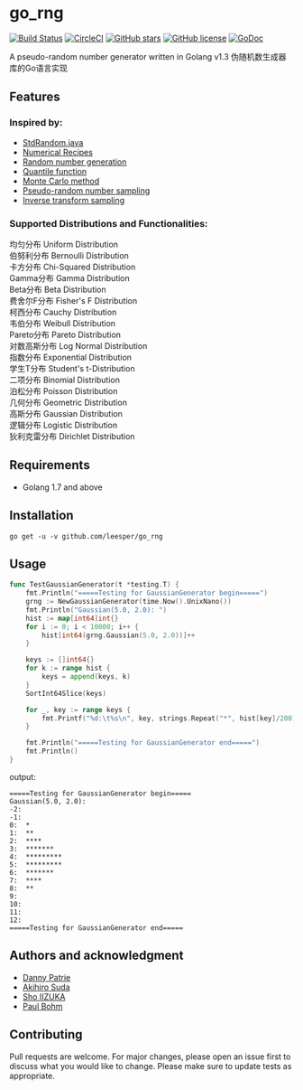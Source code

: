 # go_rng

[![Build Status](https://travis-ci.org/leesper/go_rng.svg?branch=master)](https://travis-ci.org/leesper/go_rng)
[![CircleCI](https://circleci.com/gh/leesper/go_rng.svg?style=svg)](https://circleci.com/gh/leesper/go_rng)
[![GitHub stars](https://img.shields.io/github/stars/leesper/go_rng.svg)](https://github.com/leesper/go_rng/stargazers)
[![GitHub license](https://img.shields.io/badge/license-Apache%202-blue.svg)](https://raw.githubusercontent.com/leesper/go_rng/master/LICENSE)
[![GoDoc](https://godoc.org/github.com/leesper/go_rng?status.svg)](http://godoc.org/github.com/leesper/go_rng)

A pseudo-random number generator written in Golang v1.3 伪随机数生成器库的Go语言实现

## Features

### Inspired by:
* [StdRandom.java](http://introcs.cs.princeton.edu/java/stdlib/StdRandom.java.html)
* [Numerical Recipes](http://www.nr.com/)
* [Random number generation](http://en.wikipedia.org/wiki/Random_number_generation)
* [Quantile function](http://en.wikipedia.org/wiki/Quantile_function)
* [Monte Carlo method](http://en.wikipedia.org/wiki/Monte_Carlo_method)
* [Pseudo-random number sampling](http://en.wikipedia.org/wiki/Pseudo-random_number_sampling)
* [Inverse transform sampling](http://en.wikipedia.org/wiki/Inverse_transform_sampling)

### Supported Distributions and Functionalities:
均匀分布      Uniform Distribution <br />
伯努利分布    Bernoulli Distribution <br />
卡方分布      Chi-Squared Distribution <br />
Gamma分布     Gamma Distribution <br />
Beta分布      Beta Distribution <br />
费舍尔F分布   Fisher's F Distribution <br />
柯西分布      Cauchy Distribution <br />
韦伯分布      Weibull Distribution <br />
Pareto分布    Pareto Distribution <br />
对数高斯分布  Log Normal Distribution <br />
指数分布      Exponential Distribution <br />
学生T分布     Student's t-Distribution <br />
二项分布      Binomial Distribution <br />
泊松分布      Poisson Distribution <br />
几何分布      Geometric Distribution <br />
高斯分布      Gaussian Distribution <br />
逻辑分布      Logistic Distribution <br />
狄利克雷分布  Dirichlet Distribution <br />

## Requirements

* Golang 1.7 and above

## Installation

`go get -u -v github.com/leesper/go_rng`

## Usage

```go
func TestGaussianGenerator(t *testing.T) {
	fmt.Println("=====Testing for GaussianGenerator begin=====")
	grng := NewGaussianGenerator(time.Now().UnixNano())
	fmt.Println("Gaussian(5.0, 2.0): ")
	hist := map[int64]int{}
	for i := 0; i < 10000; i++ {
		hist[int64(grng.Gaussian(5.0, 2.0))]++
	}

	keys := []int64{}
	for k := range hist {
		keys = append(keys, k)
	}
	SortInt64Slice(keys)

	for _, key := range keys {
		fmt.Printf("%d:\t%s\n", key, strings.Repeat("*", hist[key]/200))
	}

	fmt.Println("=====Testing for GaussianGenerator end=====")
	fmt.Println()
}
```
output:
```
=====Testing for GaussianGenerator begin=====
Gaussian(5.0, 2.0):
-2:
-1:
0:	*
1:	**
2:	****
3:	*******
4:	*********
5:	*********
6:	*******
7:	****
8:	**
9:
10:
11:
12:
=====Testing for GaussianGenerator end=====
```

## Authors and acknowledgment

* [Danny Patrie](https://github.com/dpatrie)
* [Akihiro Suda](https://github.com/AkihiroSuda)
* [Sho IIZUKA](https://github.com/arosh)
* [Paul Bohm](https://github.com/enki)

## Contributing

Pull requests are welcome. For major changes, please open an issue first to discuss what you would like to change. Please make sure to update tests as appropriate.

